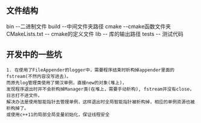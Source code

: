 ## 文件结构
   bin --二进制文件
   build --中间文件夹路径
   cmake --cmake函数文件夹
   CMakeLists.txt -- cmake的定义文件
   lib -- 库的输出路径
   tests -- 测试代码

## 开发中的一些坑
    1. 在使用了FileAppender的logger中，需要程序结束时析构掉appender里面的fstream(不然内容没写进去)。
    而原先log管理类使用了懒汉单例，直接new的对象(堆上)，
    发现程序退出时并不会析构掉Manager类(在堆上，需要手动析构), fstream并没有close，日志打不进文件。
    解决办法是使用智能指针去管理单例，这样退出时全局智能指针被析构掉，相应的单例资源也被析构掉了。
    或使用c++11的局部全局变量初始化，保证线程安全

